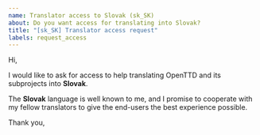 ```yaml
---
name: Translator access to Slovak (sk_SK)
about: Do you want access for translating into Slovak?
title: "[sk_SK] Translator access request"
labels: request_access
---
```


<!-- translator: sk_SK -->
<!-- Please do not edit the header of this template. -->

Hi,

I would like to ask for access to help translating OpenTTD and its subprojects into **Slovak**.

The **Slovak** language is well known to me, and I promise to cooperate with my fellow translators to give the end-users the best experience possible.

<!-- Please do not edit the above message. Do feel free to add a personal note after this line. -->

Thank you,
